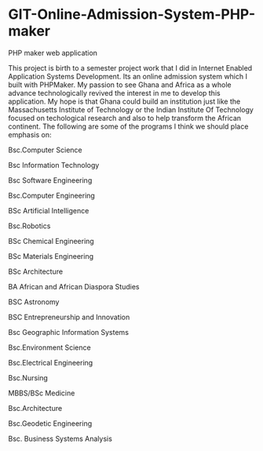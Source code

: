 # GIT-Online-Admission-System-PHP-maker
PHP maker web application

This project is birth to a semester project work that I did in Internet Enabled Application Systems 
Development. Its an online admission system which I built with PHPMaker. My passion to see Ghana and Africa 
as a whole advance technologically revived the interest in me to develop this application. My hope is that Ghana could 
build an institution just like the Massachusetts Institute of Technology or the Indian Institute Of Technology focused on techological research and also to help transform the African continent.
The following are some of the programs I think we should place emphasis on:

Bsc.Computer Science

Bsc Information Technology

Bsc Software Engineering

Bsc.Computer Engineering

BSc Artificial Intelligence 

Bsc.Robotics

BSc Chemical Engineering 

BSc Materials Engineering 

BSc Architecture 

BA African and African Diaspora Studies

BSC Astronomy

BSC Entrepreneurship and Innovation

Bsc Geographic Information Systems

Bsc.Environment Science

Bsc.Electrical Engineering

Bsc.Nursing

MBBS/BSc Medicine

Bsc.Architecture

Bsc.Geodetic Engineering

Bsc. Business Systems Analysis

